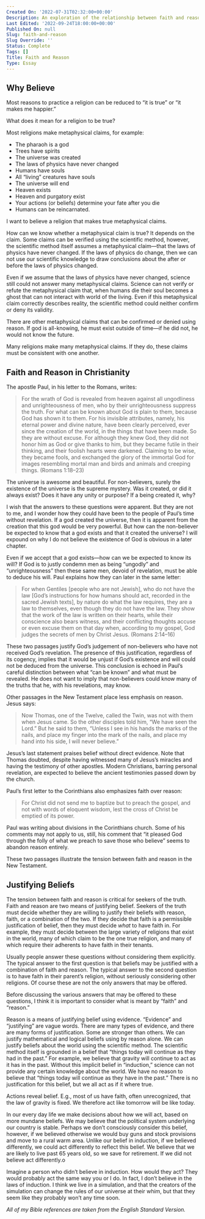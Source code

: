 ```yaml
---
Created On: '2022-07-31T02:32:00+00:00'
Description: An exploration of the relationship between faith and reason.
Last Edited: '2022-09-24T18:00:00+00:00'
Published On: null
Slug: faith-and-reason
Slug Override: ''
Status: Complete
Tags: []
Title: Faith and Reason
Type: Essay
---
```

<h2>Why Believe</h2>
<p>Most reasons to practice a religion can be reduced to “it is true” or “it makes me happier.”</p>
<p>What does it mean for a religion to be true?</p>
<p>Most religions make metaphysical claims, for example:</p>
<ul>
<li>The pharaoh is a god</li>
<li>Trees have spirits</li>
<li>The universe was created</li>
<li>The laws of physics have never changed</li>
<li>Humans have souls</li>
<li>All “living” creatures have souls</li>
<li>The universe will end</li>
<li>Heaven exists</li>
<li>Heaven and purgatory exist</li>
<li>Your actions (or beliefs) determine your fate after you die</li>
<li>Humans can be reincarnated.</li>
</ul>
<p>I want to believe a religion that makes true metaphysical claims.</p>
<p>How can we know whether a metaphysical claim is true?  It depends on the claim. Some claims can be verified using the scientific method, however, the scientific method itself assumes a metaphysical claim—that the laws of physics have never changed. If the laws of physics do change, then we can not use our scientific knowledge to draw conclusions about the after or before the laws of physics changed.</p>
<p>Even if we assume that the laws of physics have never changed, science still could not answer many metaphysical claims. Science can not verify or refute the metaphysical claim that, when humans die their soul becomes a ghost that can not interact with world of the living. Even if this metaphysical claim correctly describes reality, the scientific method could neither confirm or deny its validity.</p>
<p>There are other metaphysical claims that can be confirmed or denied using reason. If god is all-knowing, he must exist outside of time—if he did not, he would not know the future.</p>
<p>Many religions make many metaphysical claims. If they do, these claims must be consistent with one another.</p>
<h2>Faith and Reason in Christianity</h2>
<p>The apostle Paul, in his letter to the Romans, writes:</p>
<blockquote><p>
For the wrath of God is revealed from heaven against all ungodliness and
unrighteousness of men, who by their unrighteousness suppress the truth.
For what can be known about God is plain to them, because God has shown
it to them. For his invisible attributes, namely, his eternal power and
divine nature, have been clearly perceived, ever since the creation of
the world, in the things that have been made. So they are without
excuse. For although they knew God, they did not honor him as God or
give thanks to him, but they became futile in their thinking, and their
foolish hearts were darkened. Claiming to be wise, they became fools,
and exchanged the glory of the immortal God for images resembling mortal
man and birds and animals and creeping things. (Romans 1:18–23)
</p></blockquote>

<p>The universe is awesome and beautiful.  For non-believers, surely the existence of the universe is the supreme mystery.  Was it created, or did it always exist?  Does it have any unity or purpose?  If a being created it, why?</p>
<p>I wish that the answers to these questions were apparent. But they are not to me, and I wonder how they could have been to the people of Paul’s time without revelation. If a god created the universe, then it is apparent from the creation that this god would be very powerful. But how can the non-believer be expected to know that a god exists and that it created the universe?  I will expound on why I do not believe the existence of God is obvious in a later chapter.</p>
<p>Even if we accept that a god exists—how can we be expected to know its will? If God is to justly condemn men as being “ungodly” and “unrighteousness” then these same men, devoid of revelation, must be able to deduce his will. Paul explains how they can later in the same letter:</p>
<blockquote><p>
For when Gentiles [people who are not Jewish], who do not have the law
[God’s instructions for how humans should act, recorded in the sacred
Jewish texts], by nature do what the law requires, they are a law to
themselves, even though they do not have the law. They show that the
work of the law is written on their hearts, while their conscience also
bears witness, and their conflicting thoughts accuse or even excuse them
on that day when, according to my gospel, God judges the secrets of men
by Christ Jesus. (Romans 2:14–16)
</p></blockquote>

<p>These two passages justify God’s judgement of non-believers who have not received God’s revelation. The presence of this justification, regardless of its cogency, implies that it would be unjust if God’s existence and will could not be deduced from the universe. This conclusion is echoed in Paul’s careful distinction between what “can be known” and what must be revealed. He does not want to imply that non-believers could know many of the truths that he, with his revelations, may know.</p>
<p>Other passages in the New Testament place less emphasis on reason. Jesus says:</p>
<blockquote><p>
Now Thomas, one of the Twelve, called the Twin, was not with them when
Jesus came. So the other disciples told him, “We have seen the Lord.”
But he said to them, “Unless I see in his hands the marks of the nails,
and place my finger into the mark of the nails, and place my hand into
his side, I will never believe.”
</p></blockquote>

<p>Jesus’s last statement praises belief without direct evidence. Note that Thomas doubted, despite having witnessed many of Jesus’s miracles and having the testimony of other apostles. Modern Christians, barring personal revelation, are expected to believe the ancient testimonies passed down by the church.</p>
<p>Paul’s first letter to the Corinthians also emphasizes faith over reason:</p>
<blockquote><p>
For Christ did not send me to baptize but to preach the gospel, and not
with words of eloquent wisdom, lest the cross of Christ be emptied of
its power.
</p></blockquote>

<p>Paul was writing about divisions in the Corinthians church. Some of his comments may not apply to us, still, his comment that “it pleased God through the folly of what we preach to save those who believe” seems to abandon reason entirely.</p>
<p>These two passages illustrate the tension between faith and reason in the New Testament.</p>
<h2>Justifying Beliefs</h2>
<p>The tension between faith and reason is critical for seekers of the truth.  Faith and reason are two means of justifying belief.  Seekers of the truth must decide whether they are willing to justify their beliefs with reason, faith, or a combination of the two.  If they decide that faith is a permissible justification of belief, then they must decide <em>what</em> to have faith in. For example, they must decide between the large variety of religions that exist in the world, many of which claim to be the one true religion, and many of which require their adherents to have faith in their tenants.</p>
<p>Usually people answer these questions without considering them explicitly.  The typical answer to the first question is that beliefs may be justified with a combination of faith and reason.  The typical answer to the second question is to have faith in their parent’s religion, without seriously considering other religions.  Of course these are not the only answers that may be offered.</p>
<p>Before discussing the various answers that may be offered to these questions, I think it is important to consider what is meant by “faith” and “reason.”</p>
<p>Reason is a means of justifying belief using evidence.  “Evidence” and “justifying” are vague words. There are many types of evidence, and there are many forms of justification.  Some are stronger than others.  We can justify mathematical and logical beliefs using by reason alone.  We can justify beliefs about the world using the scientific method.  The scientific method itself is grounded in a belief that “things today will continue as they had in the past.”  For example, we believe that gravity will continue to act as it has in the past.  Without this implicit belief in “induction,” science can not provide any certain knowledge about the world.  We have no reason to believe that “things today will continue as they have in the past.”  There is no justification for this belief, but we all act as if it where true.</p>
<p>Actions reveal belief. E.g., most of us have faith, often unrecognized, that the law of gravity is fixed. We therefore act like tomorrow will be like today.</p>
<p>In our every day life we make decisions about how we will act, based on more mundane beliefs.  We may believe that the political system underlying our country is stable.  Perhaps we don’t consciously consider this belief, however, if we believed otherwise we would buy guns and stock provisions and move to a rural warm area.  Unlike our belief in induction, if we believed differently, we could act differently to reflect this belief.  We believe that we are likely to live past 65 years old, so we save for retirement.  If we did not believe act differently.o</p>
<p>Imagine a person who didn’t believe in induction.  How would they act?  They would probably act the same way you or I do.  In fact, I don’t believe in the laws of induction.  I think we live in a simulation, and that the creators of the simulation can change the rules of our universe at their whim, but that they seem like they probably won’t any time soon.</p>
<p><em>All of my Bible references are taken from the English Standard Version.</em></p>

